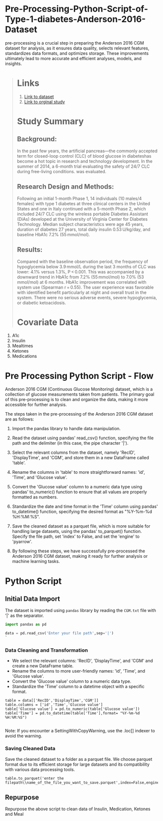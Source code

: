 # Pre-Processing-Python-Script-of-Type-1-diabetes-Anderson-2016-Dataset
pre-processing is a crucial step in preparing the Anderson 2016 CGM dataset for analysis, as it ensures data quality, selects relevant features, standardizes data formats, and optimizes storage. These improvements ultimately lead to more accurate and efficient analyses, models, and insights. 
> # Links
> 
> 1. [Link to dataset](https://public.jaeb.org/jdrfapp2/stdy/465)
> 2. [Link to orginal study](https://www.liebertpub.com/doi/10.1089/dia.2016.0333)
> 
> # Study Summary
> ## Background: 
> In the past few years, the artificial pancreas—the commonly accepted term for closed-loop control (CLC) of blood glucose in diabeteshas become a hot topic in research and technology development. In the summer of 2014,  a 6-month trial evaluating the safety of 24/7 CLC during free-living conditions. was evaluated.
> 
> ## Research Design and Methods: 
> Following an initial 1-month Phase 1, 14 individuals (10 males/4 females) with type 1 diabetes at three clinical centers in the United States and one in Italy continued with a 5-month Phase 2, which included 24/7 CLC using the wireless portable Diabetes Assistant (DiAs) developed at the University of Virginia Center for Diabetes Technology. Median subject characteristics were age 45 years, duration of diabetes 27 years, total daily insulin 0.53 U/kg/day, and baseline HbA1c 7.2% (55 mmol/mol).
> 
> ## Results:
> Compared with the baseline observation period, the frequency of hypoglycemia below 3.9 mmol/L during the last 3 months of CLC was lower: 4.1% versus 1.3%, P < 0.001. This was accompanied by a downward trend in HbA1c from 7.2% (55 mmol/mol) to 7.0% (53 mmol/mol) at 6 months. HbA1c improvement was correlated with system use (Spearman r = 0.55). The user experience was favorable with identified benefit particularly at night and overall trust in the system. There were no serious adverse events, severe hypoglycemia, or diabetic ketoacidosis.
> 
> 
> # Covariate Data

1. A1c
2. Insulin
3. Mealtimes
4. Ketones
5. Medications

# Pre Processing Python Script - Flow 
Anderson 2016 CGM (Continuous Glucose Monitoring) dataset, which is a collection of glucose measurements taken from patients. The primary goal of this pre-processing is to clean and organize the data, making it more accessible for further analysis.

The steps taken in the pre-processing of the Anderson 2016 CGM dataset are as follows:

1. Import the pandas library to handle data manipulation.

2. Read the dataset using pandas' read_csv() function, specifying the file path and the delimiter (in this case, the pipe character '|').

3. Select the relevant columns from the dataset, namely 'RecID', 'DisplayTime', and 'CGM', and store them in a new DataFrame called 'table'.

4. Rename the columns in 'table' to more straightforward names: 'id', 'Time', and 'Glucose value'.

5. Convert the 'Glucose value' column to a numeric data type using pandas' to_numeric() function to ensure that all values are properly formatted as numbers.

6. Standardize the date and time format in the 'Time' column using pandas' to_datetime() function, specifying the desired format as "%Y-%m-%d %H:%M:%S".

7. Save the cleaned dataset as a parquet file, which is more suitable for handling large datasets, using the pandas' to_parquet() function. Specify the file path, set 'index' to False, and set the 'engine' to 'pyarrow'.

8. By following these steps, we have successfully pre-processed the Anderson 2016 CGM dataset, making it ready for further analysis or machine learning tasks.

# Python Script

## Initial Data Import

 The dataset is imported using `pandas` library by reading the `CGM.txt` file with '|' as the separator.
```python
import pandas as pd

data = pd.read_csv('Enter your file path',sep='|')
`
```
### Data Cleaning and Transformation

- We select the relevant columns: 'RecID', 'DisplayTime', and 'CGM' and create a new DataFrame table.
- Rename the columns to more user-friendly names: 'id', 'Time', and 'Glucose value'.
- Convert the 'Glucose value' column to a numeric data type.
- Standardize the 'Time' column to a datetime object with a specific format.
```
table = data[['RecID','DisplayTime','CGM']]
table.columns = ['id','Time','Glucose value']
table['Glucose value'] = pd.to_numeric(table['Glucose value'])
table['Time'] = pd.to_datetime(table['Time'],format= "%Y-%m-%d %H:%M:%S")

```
```
```
Note: If you encounter a SettingWithCopyWarning, use the .loc[] indexer to avoid the warning.

### Saving Cleaned Data
Save the cleaned dataset to a folder as a parquet file. We choose parquet format due to its efficient storage for large datasets and its compatibility with various data processing tools.

```
table.to_parquet('enter the filepath\\name_of_the_file_you_want_to_save.parquet',index=False,engine='pyarrow')
```

## Repurpose
Repurpose the above script to clean data of Insulin, Medication, Ketones and Meal
